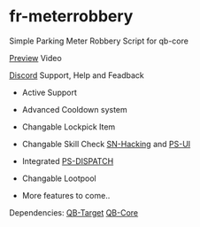 # fr-meterrobbery
Simple Parking Meter Robbery Script for qb-core

[Preview](https://youtu.be/o3hwo6CBDDg) Video

[Discord](https://discord.gg/ZrMmUp3TBw) Support, Help and Feadback
- Active Support


- Advanced Cooldown system
- Changable Lockpick Item
- Changable Skill Check [SN-Hacking](https://github.com/skeletonnetworks/SN-Hacking) and [PS-UI](https://github.com/Project-Sloth/ps-ui)
- Integrated [PS-DISPATCH](https://github.com/Project-Sloth/ps-dispatch)
- Changable Lootpool
- More features to come..

Dependencies:
[QB-Target](https://github.com/qbcore-framework/qb-target)
[QB-Core](https://github.com/qbcore-framework/qb-core)
